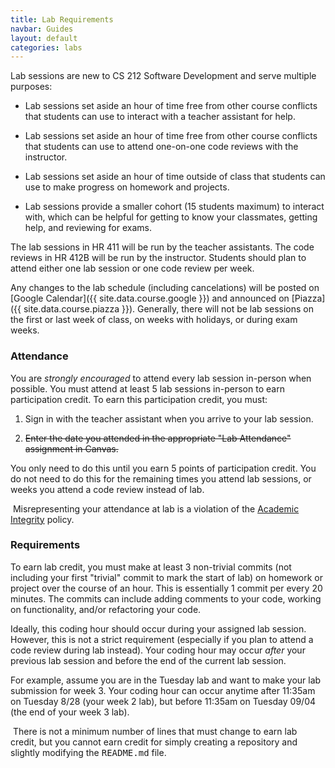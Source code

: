 ```yaml
---
title: Lab Requirements
navbar: Guides
layout: default
categories: labs
---
```


Lab sessions are new to CS 212 Software Development and serve multiple purposes:

  - Lab sessions set aside an hour of time free from other course conflicts that students can use to interact with a teacher assistant for help.

  - Lab sessions set aside an hour of time free from other course conflicts that students can use to attend one-on-one code reviews with the instructor.

  - Lab sessions set aside an hour of time outside of class that students can use to make progress on homework and projects.

  - Lab sessions provide a smaller cohort (15 students maximum) to interact with, which can be helpful for getting to know your classmates, getting help, and reviewing for exams.

The lab sessions in HR 411 will be run by the teacher assistants. The code reviews in HR 412B will be run by the instructor. Students should plan to attend either one lab session or one code review per week.

Any changes to the lab schedule (including cancelations) will be posted on [Google Calendar]({{ site.data.course.google }}) and announced on [Piazza]({{ site.data.course.piazza }}). Generally, there will not be lab sessions on the first or last week of class, on weeks with holidays, or during exam weeks.

### Attendance

You are *strongly encouraged* to attend every lab session in-person when possible. You must attend at least 5 lab sessions in-person to earn participation credit. To earn this participation credit, you must:

  1. Sign in with the teacher assistant when you arrive to your lab session.

  2. ~~Enter the date you attended in the appropriate "Lab Attendance" assignment in Canvas.~~

You only need to do this until you earn 5 points of participation credit. You do not need to do this for the remaining times you attend lab sessions, or weeks you attend a code review instead of lab.

<article class="message is-danger">
  <div class="message-body">
    <i class="fas fa-exclamation-triangle"></i>&nbsp;Misrepresenting your attendance at lab is a violation of the <a href="{{ "/syllabus.html#academic-integrity" | relative_link }}">Academic Integrity</a> policy.
  </div>
</article>

### Requirements

To earn lab credit, you must make at least 3 non-trivial commits (not including your first "trivial" commit to mark the start of lab) on homework or project over the course of an hour. This is essentially 1 commit per every 20 minutes. The commits can include adding comments to your code, working on functionality, and/or refactoring your code.

Ideally, this coding hour should occur during your assigned lab session. However, this is not a strict requirement (especially if you plan to attend a code review during lab instead). Your coding hour may occur _after_ your previous lab session and before the end of the current lab session.

For example, assume you are in the Tuesday lab and want to make your lab submission for week 3. Your coding hour can occur anytime after 11:35am on Tuesday 8/28 (your week 2 lab), but before 11:35am on Tuesday 09/04 (the end of your week 3 lab).

<article class="message is-warning">
  <div class="message-body">
    <i class="fas fa-exclamation-triangle"></i>&nbsp;There is not a minimum number of lines that must change to earn lab credit, but you cannot earn credit for simply creating a repository and slightly modifying the <tt>README.md</tt> file.
  </div>
</article>
